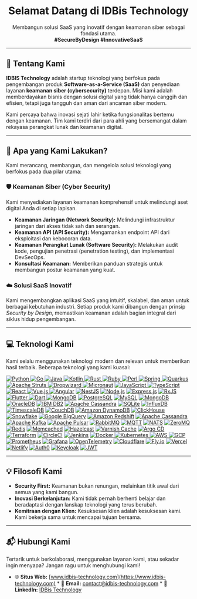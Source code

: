 <h1 align="center">Selamat Datang di IDBis Technology</h1>
<p align="center">
  Membangun solusi SaaS yang inovatif dengan keamanan siber sebagai fondasi utama.
  <br />
  <strong>#SecureByDesign #InnovativeSaaS</strong>
</p>

---

## 👋 Tentang Kami

**IDBIS Technology** adalah startup teknologi yang berfokus pada pengembangan produk **Software-as-a-Service (SaaS)** dan penyediaan layanan **keamanan siber (cybersecurity)** terdepan. Misi kami adalah memberdayakan bisnis dengan solusi digital yang tidak hanya canggih dan efisien, tetapi juga tangguh dan aman dari ancaman siber modern.

Kami percaya bahwa inovasi sejati lahir ketika fungsionalitas bertemu dengan keamanan. Tim kami terdiri dari para ahli yang bersemangat dalam rekayasa perangkat lunak dan keamanan digital.

---

## 🚀 Apa yang Kami Lakukan?

Kami merancang, membangun, dan mengelola solusi teknologi yang berfokus pada dua pilar utama:

### 🛡️ Keamanan Siber (Cyber Security)
Kami menyediakan layanan keamanan komprehensif untuk melindungi aset digital Anda di setiap lapisan.
* **Keamanan Jaringan (Network Security):** Melindungi infrastruktur jaringan dari akses tidak sah dan serangan.
* **Keamanan API (API Security):** Mengamankan endpoint API dari eksploitasi dan kebocoran data.
* **Keamanan Perangkat Lunak (Software Security):** Melakukan audit kode, pengujian penetrasi (penetration testing), dan implementasi DevSecOps.
* **Konsultasi Keamanan:** Memberikan panduan strategis untuk membangun postur keamanan yang kuat.

### ☁️ Solusi SaaS Inovatif
Kami mengembangkan aplikasi SaaS yang intuitif, skalabel, dan aman untuk berbagai kebutuhan industri. Setiap produk kami dibangun dengan prinsip *Security by Design*, memastikan keamanan adalah bagian integral dari siklus hidup pengembangan.

---

## 💻 Teknologi Kami

Kami selalu menggunakan teknologi modern dan relevan untuk memberikan hasil terbaik. Beberapa teknologi yang kami kuasai:

<p align="left">
  <a href="https://www.python.org" target="_blank"><img src="https://img.shields.io/badge/Python-3776AB?style=for-the-badge&logo=python&logoColor=white" alt="Python"/> </a>
  <a href="https://golang.org" target="_blank"><img src="https://img.shields.io/badge/Go-00ADD8?style=for-the-badge&logo=go&logoColor=white" alt="Go"/> </a>
  <a href="https://www.java.com" target="_blank"><img src="https://img.shields.io/badge/Java-ED8B00?style=for-the-badge&logo=openjdk&logoColor=white" alt="Java"/> </a>
  <a href="https://kotlinlang.org" target="_blank"><img src="https://img.shields.io/badge/Kotlin-7F52FF?style=for-the-badge&logo=kotlin&logoColor=white" alt="Kotlin"/> </a>
  <a href="https://www.rust-lang.org" target="_blank"><img src="https://img.shields.io/badge/Rust-DEA584?style=for-the-badge&logo=rust&logoColor=black" alt="Rust"/> </a>
  <a href="https://www.ruby-lang.org" target="_blank"><img src="https://img.shields.io/badge/Ruby-CC342D?style=for-the-badge&logo=ruby&logoColor=white" alt="Ruby"/> </a>
  <a href="https://www.perl.org/" target="_blank"><img src="https://img.shields.io/badge/Perl-39457E?style=for-the-badge&logo=perl&logoColor=white" alt="Perl"/> </a>
  <a href="https://spring.io/" target="_blank"><img src="https://img.shields.io/badge/Spring-6DB33F?style=for-the-badge&logo=spring&logoColor=white" alt="Spring"/> </a>
  <a href="https://quarkus.io/" target="_blank"><img src="https://img.shields.io/badge/Quarkus-4695EB?style=for-the-badge&logo=quarkus&logoColor=white" alt="Quarkus"/> </a>
  <a href="https://struts.apache.org/" target="_blank"><img src="https://img.shields.io/badge/Apache_Struts-003366?style=for-the-badge&logo=apache&logoColor=white" alt="Apache Struts"/> </a>
  <a href="https://www.dropwizard.io/" target="_blank"><img src="https://img.shields.io/badge/Dropwizard-006373?style=for-the-badge&logo=java&logoColor=white" alt="Dropwizard"/> </a>
  <a href="https://micronaut.io/" target="_blank"><img src="https://img.shields.io/badge/Micronaut-2F3574?style=for-the-badge&logo=micronaut&logoColor=white" alt="Micronaut"/></a>
  <a href="https://developer.mozilla.org/en-US/docs/Web/JavaScript" target="_blank"> <img src="https://img.shields.io/badge/JavaScript-F7DF1E?style=for-the-badge&logo=javascript&logoColor=black" alt="JavaScript"/> </a>
  <a href="https://www.typescriptlang.org/" target="_blank"> <img src="https://img.shields.io/badge/TypeScript-3178C6?style=for-the-badge&logo=typescript&logoColor=white" alt="TypeScript"/> </a>
  <a href="https://reactjs.org/" target="_blank"> <img src="https://img.shields.io/badge/React-61DAFB?style=for-the-badge&logo=react&logoColor=black" alt="React"/> </a>
  <a href="https://vuejs.org/" target="_blank"> <img src="https://img.shields.io/badge/Vue.js-4FC08D?style=for-the-badge&logo=vue.js&logoColor=white" alt="Vue.js"/> </a>
  <a href="https://angular.io/" target="_blank"><img src="https://img.shields.io/badge/Angular-DD0031?style=for-the-badge&logo=angular&logoColor=white" alt="Angular"/></a>
  <a href="https://nestjs.com/" target="_blank"><img src="https://img.shields.io/badge/NestJS-E0234E?style=for-the-badge&logo=nestjs&logoColor=white" alt="NestJS"/></a>
  <a href="https://nodejs.org/" target="_blank"><img src="https://img.shields.io/badge/Node.js-339933?style=for-the-badge&logo=nodedotjs&logoColor=white" alt="Node.js"/></a>
  <a href="https://expressjs.com/" target="_blank"><img src="https://img.shields.io/badge/Express.js-000000?style=for-the-badge&logo=express&logoColor=white" alt="Express.js"/></a>
  <a href="https://rxjs.dev/" target="_blank"><img src="https://img.shields.io/badge/RxJS-B7178C?style=for-the-badge&logo=reactivex&logoColor=white" alt="RxJS"/></a>
  <a href="https://flutter.dev" target="_blank"> <img src="https://img.shields.io/badge/Flutter-02569B?style=for-the-badge&logo=flutter&logoColor=white" alt="Flutter"/> </a>
  <a href="https://dart.dev" target="_blank"> <img src="https://img.shields.io/badge/Dart-0175C2?style=for-the-badge&logo=dart&logoColor=white" alt="Dart"/> </a>
  <a href="https://www.mongodb.com/" target="_blank"><img src="https://img.shields.io/badge/MongoDB-47A248?style=for-the-badge&logo=mongodb&logoColor=white" alt="MongoDB"/></a>
  <a href="https://www.postgresql.org/" target="_blank"><img src="https://img.shields.io/badge/PostgreSQL-4169E1?style=for-the-badge&logo=postgresql&logoColor=white" alt="PostgreSQL"/></a>
  <a href="https://www.mysql.com/" target="_blank"><img src="https://img.shields.io/badge/MySQL-4479A1?style=for-the-badge&logo=mysql&logoColor=white" alt="MySQL"/></a>
  <a href="https://www.mongodb.com/" target="_blank"><img src="https://img.shields.io/badge/MongoDB-47A248?style=for-the-badge&logo=mongodb&logoColor=white" alt="MongoDB"/></a>
  <a href="https://www.oracle.com/database/" target="_blank"><img src="https://img.shields.io/badge/OracleDB-F80000?style=for-the-badge&logo=oracle&logoColor=white" alt="OracleDB"/></a>
  <a href="https://www.ibm.com/products/db2" target="_blank"><img src="https://img.shields.io/badge/IBM_DB2-052FAD?style=for-the-badge&logo=ibm&logoColor=white" alt="IBM DB2"/></a>
  <a href="https://cassandra.apache.org/" target="_blank"><img src="https://img.shields.io/badge/Cassandra-1287B1?style=for-the-badge&logo=apachecassandra&logoColor=white" alt="Apache Cassandra"/></a>
  <a href="https://www.sqlite.org/" target="_blank"><img src="https://img.shields.io/badge/SQLite-003B57?style=for-the-badge&logo=sqlite&logoColor=white" alt="SQLite"/></a>
  <a href="https://www.influxdata.com/" target="_blank"><img src="https://img.shields.io/badge/InfluxDB-22ADF6?style=for-the-badge&logo=influxdb&logoColor=white" alt="InfluxDB"/></a>
  <a href="https://www.timescale.com/" target="_blank"><img src="https://img.shields.io/badge/Timescale-FF8800?style=for-the-badge&logo=timescale&logoColor=white" alt="TimescaleDB"/></a>
  <a href="https://couchdb.apache.org/" target="_blank"><img src="https://img.shields.io/badge/CouchDB-D22128?style=for-the-badge&logo=apachecouchdb&logoColor=white" alt="CouchDB"/></a>
  <a href="https://aws.amazon.com/dynamodb/" target="_blank"><img src="https://img.shields.io/badge/DynamoDB-4053D6?style=for-the-badge&logo=amazon-dynamodb&logoColor=white" alt="Amazon DynamoDB"/></a>
  <a href="https://clickhouse.com/" target="_blank"><img src="https://img.shields.io/badge/ClickHouse-FFCC00?style=for-the-badge&logo=clickhouse&logoColor=black" alt="ClickHouse"/></a>
  <a href="https://www.snowflake.com/" target="_blank"><img src="https://img.shields.io/badge/Snowflake-56B9EB?style=for-the-badge&logo=snowflake&logoColor=white" alt="Snowflake"/></a>
  <a href="https://cloud.google.com/bigquery" target="_blank"><img src="https://img.shields.io/badge/BigQuery-4285F4?style=for-the-badge&logo=googlecloud&logoColor=white" alt="Google BigQuery"/></a>
  <a href="https://aws.amazon.com/redshift/" target="_blank"><img src="https://img.shields.io/badge/Redshift-8C4FFF?style=for-the-badge&logo=amazon-redshift&logoColor=white" alt="Amazon Redshift"/></a>
  <a href="https://cassandra.apache.org/" target="_blank"><img src="https://img.shields.io/badge/Cassandra-1287B1?style=for-the-badge&logo=apachecassandra&logoColor=white" alt="Apache Cassandra"/></a>
  <a href="https://kafka.apache.org/" target="_blank"><img src="https://img.shields.io/badge/Kafka-231F20?style=for-the-badge&logo=apachekafka&logoColor=white" alt="Apache Kafka"/></a>
  <a href="https://pulsar.apache.org/" target="_blank"><img src="https://img.shields.io/badge/Apache_Pulsar-188FFF?style=for-the-badge&logo=apachespark&logoColor=white" alt="Apache Pulsar"/></a>
  <a href="https://www.rabbitmq.com/" target="_blank"><img src="https://img.shields.io/badge/RabbitMQ-FF6600?style=for-the-badge&logo=rabbitmq&logoColor=white" alt="RabbitMQ"/></a>
  <a href="https://mqtt.org/" target="_blank"><img src="https://img.shields.io/badge/MQTT-6002EE?style=for-the-badge&logo=mqtt&logoColor=white" alt="MQTT"/></a>
  <a href="https://nats.io/" target="_blank"><img src="https://img.shields.io/badge/NATS-3C9BF4?style=for-the-badge&logo=nats&logoColor=white" alt="NATS"/></a>
  <a href="https://zeromq.org/" target="_blank"><img src="https://img.shields.io/badge/ZeroMQ-E63E30?style=for-the-badge&logo=zeromq&logoColor=white" alt="ZeroMQ"/></a>
  <a href="https://redis.io/" target="_blank"><img src="https://img.shields.io/badge/Redis-DC382D?style=for-the-badge&logo=redis&logoColor=white" alt="Redis"/></a>
  <a href="https://memcached.org/" target="_blank"><img src="https://img.shields.io/badge/Memcached-66CC99?style=for-the-badge&logo=memcached&logoColor=white" alt="Memcached"/></a>
  <a href="https://hazelcast.com/" target="_blank"><img src="https://img.shields.io/badge/Hazelcast-0079C1?style=for-the-badge&logo=hazelcast&logoColor=white" alt="Hazelcast"/></a>
  <a href="https://www.varnish-cache.org/" target="_blank"><img src="https://img.shields.io/badge/Varnish-3498DB?style=for-the-badge&logo=varnish&logoColor=white" alt="Varnish Cache"/></a>
  <a href="https://argo-cd.readthedocs.io/" target="_blank"><img src="https://img.shields.io/badge/ArgoCD-FE502F?style=for-the-badge&logo=argo&logoColor=white" alt="Argo CD"/></a>
  <a href="https://www.terraform.io/" target="_blank"><img src="https://img.shields.io/badge/Terraform-623CE4?style=for-the-badge&logo=terraform&logoColor=white" alt="Terraform"/></a>
  <a href="https://circleci.com/" target="_blank"><img src="https://img.shields.io/badge/CircleCI-343434?style=for-the-badge&logo=circleci&logoColor=white" alt="CircleCI"/></a>
  <a href="https://www.jenkins.io/" target="_blank"><img src="https://img.shields.io/badge/Jenkins-D24939?style=for-the-badge&logo=jenkins&logoColor=white" alt="Jenkins"/></a>
  <a href="https://www.docker.com/" target="_blank"> <img src="https://img.shields.io/badge/Docker-2496ED?style=for-the-badge&logo=docker&logoColor=white" alt="Docker"/> </a>
  <a href="https://kubernetes.io" target="_blank"> <img src="https://img.shields.io/badge/Kubernetes-326CE5?style=for-the-badge&logo=kubernetes&logoColor=white" alt="Kubernetes"/> </a>
  <a href="https://aws.amazon.com" target="_blank"> <img src="https://img.shields.io/badge/AWS-232F3E?style=for-the-badge&logo=amazon-aws&logoColor=white" alt="AWS"/> </a>
  <a href="https://cloud.google.com/" target="_blank"><img src="https://img.shields.io/badge/Google_Cloud-4285F4?style=for-the-badge&logo=google-cloud&logoColor=white" alt="GCP"/></a>
  <a href="https://prometheus.io/" target="_blank"><img src="https://img.shields.io/badge/Prometheus-E6522C?style=for-the-badge&logo=prometheus&logoColor=white" alt="Prometheus"/></a>
  <a href="https://grafana.com/" target="_blank"><img src="https://img.shields.io/badge/Grafana-F46800?style=for-the-badge&logo=grafana&logoColor=white" alt="Grafana"/></a>
  <a href="https://opentelemetry.io/" target="_blank"><img src="https://img.shields.io/badge/OpenTelemetry-000000?style=for-the-badge&logo=opentelemetry&logoColor=white" alt="OpenTelemetry"/></a>
  <a href="https://www.cloudflare.com/" target="_blank"><img src="https://img.shields.io/badge/Cloudflare-F38020?style=for-the-badge&logo=cloudflare&logoColor=white" alt="Cloudflare"/></a>
  <a href="https://fly.io/" target="_blank"><img src="https://img.shields.io/badge/Fly.io-01256F?style=for-the-badge&logo=fly.io&logoColor=white" alt="Fly.io"/></a>
  <a href="https://vercel.com/" target="_blank"><img src="https://img.shields.io/badge/Vercel-000000?style=for-the-badge&logo=vercel&logoColor=white" alt="Vercel"/></a>
  <a href="https://www.netlify.com/" target="_blank"><img src="https://img.shields.io/badge/Netlify-00C7B7?style=for-the-badge&logo=netlify&logoColor=white" alt="Netlify"/></a>
  <a href="https://auth0.com/" target="_blank"><img src="https://img.shields.io/badge/Auth0-EB5424?style=for-the-badge&logo=auth0&logoColor=white" alt="Auth0"/></a>
  <a href="https://www.keycloak.org/" target="_blank"><img src="https://img.shields.io/badge/Keycloak-0066CC?style=for-the-badge&logo=keycloak&logoColor=white" alt="Keycloak"/></a>
  <a href="https://jwt.io/" target="_blank"><img src="https://img.shields.io/badge/JWT-000000?style=for-the-badge&logo=jsonwebtokens&logoColor=white" alt="JWT"/></a>
</p>

---

## 💡 Filosofi Kami

* **Security First:** Keamanan bukan renungan, melainkan titik awal dari semua yang kami bangun.
* **Inovasi Berkelanjutan:** Kami tidak pernah berhenti belajar dan beradaptasi dengan lanskap teknologi yang terus berubah.
* **Kemitraan dengan Klien:** Kesuksesan klien adalah kesuksesan kami. Kami bekerja sama untuk mencapai tujuan bersama.

---

## 📬 Hubungi Kami

Tertarik untuk berkolaborasi, menggunakan layanan kami, atau sekadar ingin menyapa? Jangan ragu untuk menghubungi kami!

* 🌐 **Situs Web:** [www.idbis-technology.com](https://www.idbis-technology.com) * 📧 **Email:** [contact@idbis-technology.com](mailto:contact@idbis-technology.com) * 🔗 **LinkedIn:** [IDBis Technology](https://www.linkedin.com/company/idbis-technology) 

